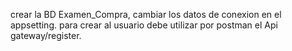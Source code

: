 crear la BD Examen_Compra, cambiar los datos de conexion en el appsetting.
para crear al usuario debe utilizar por postman el Api  gateway/register.
